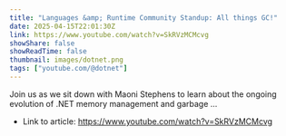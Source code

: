 ```yaml
---
title: "Languages &amp; Runtime Community Standup: All things GC!"
date: 2025-04-15T22:01:30Z
link: https://www.youtube.com/watch?v=SkRVzMCMcvg
showShare: false
showReadTime: false
thumbnail: images/dotnet.png
tags: ["youtube.com/@dotnet"]
---
```

Join us as we sit down with Maoni Stephens to learn about the ongoing evolution of .NET memory management and garbage ...

- Link to article: https://www.youtube.com/watch?v=SkRVzMCMcvg
